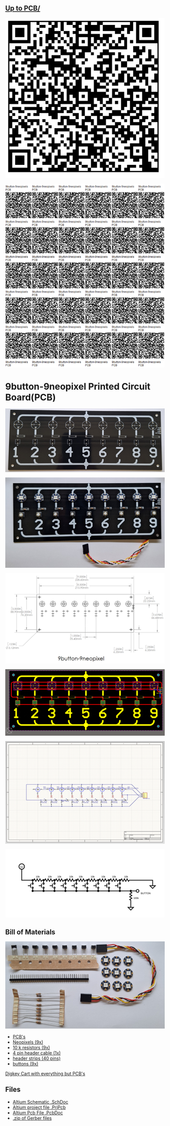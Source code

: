 ## [Up to PCB/](../)

![](https://raw.githubusercontent.com/lafefspietz/QNA/main/pcb/9button-9neopixels/images/qrcode.png)

![](https://raw.githubusercontent.com/lafefspietz/QNA/main/pcb/9button-9neopixels/images/qrcode-page.png)

# 9button-9neopixel Printed Circuit Board(PCB)

![](https://raw.githubusercontent.com/lafefspietz/QNA/main/pcb/9button-9neopixels/images/board-photo.jpg)

![](https://raw.githubusercontent.com/lafefspietz/QNA/main/pcb/9button-9neopixels/images/assembled-board-photo.jpg)


![](https://raw.githubusercontent.com/lafefspietz/QNA/main/pcb/9button-9neopixels/images/dimensions-drawing.png)



![](https://raw.githubusercontent.com/lafefspietz/QNA/main/pcb/9button-9neopixels/images/9button-9neopixels-pcbdoc-screenshot.png)

![](https://raw.githubusercontent.com/lafefspietz/QNA/main/pcb/9button-9neopixels/images/9button-9neopixels-schematic-screenshot.png)

![](https://raw.githubusercontent.com/lafefspietz/QNA/2b20c7412427184571a5f961441a482f715f3954/pcb/9button-9neopixels/images/button-schematic.svg)

## Bill of Materials

![](https://raw.githubusercontent.com/lafefspietz/QNA/main/pcb/9button-9neopixels/images/parts-photo.jpg)

 - [PCB's](https://www.pcbway.com)
 - [ Neopixels (9x)](https://www.adafruit.com/product/1559)
 - [10 k resistors (9x)](https://www.digikey.com/en/products/detail/yageo/MFR-25FBF52-10K/13219)
 - [4 pin header cable (1x)](https://www.amazon.com/ZYAMY-Dupont-Connector-Multicolor-Breadboard/dp/B0789F523N/)
 - [header strips (40 pins)](https://www.digikey.com/en/products/detail/amphenol-cs-commercial-products/G800W268018EU/17083164)
 - [buttons (9x)](https://www.digikey.com/en/products/detail/e-switch/TL59NF160Q/390533)

[Digkey Cart with everything but PCB's](https://www.digikey.com/short/jzc9cpp0)

## Files

 - [Altium Schematic .SchDoc](9button-9neopixel.schDoc)
 - [Altium project file .PrjPcb](9button-9neopixel.PrjPcb)
 - [Altium Pcb File .PcbDoc](9button-9neopixel.PrjPcb)
 - [.zip of Gerber files](9button-9neopixel-gerbers.zip)